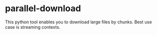 # parallel-download
This python tool enables you to download large files by chunks. Best use case is streaming contexts.

